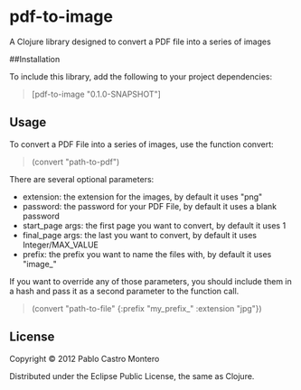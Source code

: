 # pdf-to-image

A Clojure library designed to convert a PDF file into a series of images 

##Installation

To include this library, add the following to your project dependencies:

>[pdf-to-image "0.1.0-SNAPSHOT"]

## Usage

To convert a PDF File into a series of images, use the function convert:

> (convert "path-to-pdf")

There are several optional parameters:

* extension: the extension for the images, by default it uses "png"
* password: the password for your PDF File, by default it uses a blank password
* start_page args: the first page you want to convert, by default it uses 1
* final_page args: the last you want to convert, by default it uses Integer/MAX_VALUE
* prefix: the prefix you want to name the files with, by default it uses "image_"

If you want to override any of those parameters, you should include them in a hash
and pass it as a second parameter to the function call.

> (convert "path-to-file" {:prefix "my_prefix_" :extension "jpg"})

## License

Copyright © 2012 Pablo Castro Montero

Distributed under the Eclipse Public License, the same as Clojure.